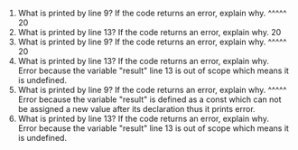 1. What is printed by line 9? If the code returns an error, explain why. ^^^^^
   20
2. What is printed by line 13? If the code returns an error, explain why. 
   20
3. What is printed by line 9? If the code returns an error, explain why. ^^^^^
   20
4. What is printed by line 13? If the code returns an error, explain why. 
   Error because the variable "result" line 13 is out of scope which means it is undefined. 
5. What is printed by line 9? If the code returns an error, explain why. ^^^^^
   Error because the variable "result" is defined as a const which can not be assigned a new value after its declaration thus it prints error. 
6. What is printed by line 13? If the code returns an error, explain why. 
   Error because the variable "result" line 13 is out of scope which means it is undefined. 